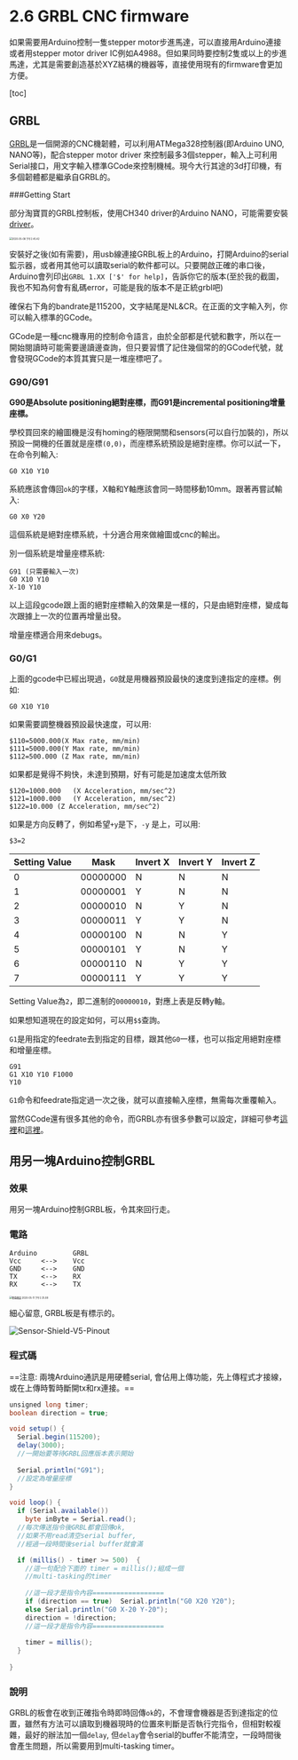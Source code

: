 # 2.6 GRBL CNC firmware

如果需要用Arduino控制一隻stepper motor步進馬達，可以直接用Arduino連接或者用stepper motor driver IC例如A4988。但如果同時要控制2隻或以上的步進馬達，尤其是需要創造基於XYZ結構的機器等，直接使用現有的firmware會更加方便。

[toc]

## GRBL

[GRBL](https://github.com/grbl/grbl/wiki)是一個開源的CNC機韌體，可以利用ATMega328控制器(即Arduino UNO, NANO等)，配合stepper motor driver 來控制最多3個stepper，輸入上可利用Serial接口，用文字輸入標準GCode來控制機械。現今大行其途的3d打印機，有多個韌體都是繼承自GRBL的。

###Getting Start

部分淘寶買的GRBL控制板，使用CH340 driver的Arduino NANO，可能需要安裝[driver](http://www.wch.cn/products/CH340.html)。

<img src="2020-05-08%20%E4%B8%8B%E5%8D%882.45.42.png" alt="2020-05-08 下午2.45.42" style="zoom:30%;" />

安裝好之後(如有需要)，用usb線連接GRBL板上的Arduino，打開Arduino的serial監示器，或者用其他可以讀取serial的軟件都可以。只要開啟正確的串口後，Arduino會列印出`GRBL 1.XX ['$' for help]`，告訴你它的版本(至於我的截圖，我也不知為何會有亂碼error，可能是我的版本不是正統grbl吧)

確保右下角的bandrate是115200，文字結尾是NL&CR。在正面的文字輸入列，你可以輸入標準的GCode。

GCode是一種cnc機專用的控制命令語言，由於全部都是代號和數字，所以在一開始閱讀時可能需要邊讀邊查詢，但只要習慣了記住幾個常的的GCode代號，就會發現GCode的本質其實只是一堆座標吧了。

### G90/G91

**G90是Absolute positioning絕對座標，而G91是incremental positioning增量座標。**

學校買回來的繪圖機是沒有homing的極限開關和sensors(可以自行加裝的)，所以預設一開機的任置就是座標`(0,0)`，而座標系統預設是絕對座標。你可以試一下，在命令列輸入:

```
G0 X10 Y10
```

系統應該會傳回`ok`的字樣，X軸和Y軸應該會同一時間移動10mm。跟著再嘗試輸入:

```
G0 X0 Y20
```

這個系統是絕對座標系統，十分適合用來做繪圖或cnc的輸出。



別一個系統是增量座標系統:

```
G91 (只需要輸入一次)
G0 X10 Y10
X-10 Y10
```

以上這段gcode跟上面的絕對座標輸入的效果是一樣的，只是由絕對座標，變成每次跟據上一次的位置再增量出發。

增量座標適合用來debugs。

### G0/G1

上面的gcode中已經出現過，`G0`就是用機器預設最快的速度到達指定的座標。例如:

```
G0 X10 Y10
```

如果需要調整機器預設最快速度，可以用:

```gocde
$110=5000.000(X Max rate, mm/min)
$111=5000.000(Y Max rate, mm/min)
$112=500.000 (Z Max rate, mm/min)
```

如果都是覺得不夠快，未達到預期，好有可能是加速度太低所致

```
$120=1000.000	(X Acceleration, mm/sec^2)
$121=1000.000	(Y Acceleration, mm/sec^2)
$122=10.000	(Z Acceleration, mm/sec^2)
```

如果是方向反轉了，例如希望`+y`是下，`-y` 是上，可以用:

```
$3=2
```

| Setting Value | Mask     | Invert X | Invert Y | Invert Z |
| ------------- | -------- | -------- | -------- | -------- |
| 0             | 00000000 | N        | N        | N        |
| 1             | 00000001 | Y        | N        | N        |
| 2             | 00000010 | N        | Y        | N        |
| 3             | 00000011 | Y        | Y        | N        |
| 4             | 00000100 | N        | N        | Y        |
| 5             | 00000101 | Y        | N        | Y        |
| 6             | 00000110 | N        | Y        | Y        |
| 7             | 00000111 | Y        | Y        | Y        |

Setting Value為`2`，即二進制的`00000010`，對應上表是反轉y軸。



如果想知道現在的設定如何，可以用`$$`查詢。



`G1`是用指定的feedrate去到指定的目標，跟其他`G0`一樣，也可以指定用絕對座標和增量座標。

```gcode
G91
G1 X10 Y10 F1000
Y10
```

`G1`命令和feedrate指定過一次之後，就可以直接輸入座標，無需每次重覆輸入。



當然GCode還有很多其他的命令，而GRBL亦有很多參數可以設定，詳細可參考[這裡](https://github.com/gnea/grbl/wiki/Grbl-v1.1-Commands)和[這裡](https://github.com/gnea/grbl/wiki/Grbl-v1.1-Configuration)。

## 用另一塊Arduino控制GRBL

### 效果

用另一塊Arduino控制GRBL板，令其來回行走。

### 電路

```
Arduino			GRBL
Vcc		<-->	Vcc
GND		<-->	GND
TX		<-->	RX
RX		<-->	TX
```

<img src="%E8%9E%A2%E5%B9%95%E6%88%AA%E5%9C%96%202020-05-11%20%E4%B8%8B%E5%8D%882.35.08.png" alt="螢幕截圖 2020-05-11 下午2.35.08" style="zoom:30%;" />

細心留意, GRBL板是有標示的。

![Sensor-Shield-V5-Pinout](Sensor-Shield-V5-Pinout-9179021.jpg)

### 程式碼

==注意: 兩塊Arduino通訊是用硬體serial, 會佔用上傳功能，先上傳程式才接線，或在上傳時暫時斷開tx和rx連接。==

```java
unsigned long timer;
boolean direction = true;

void setup() {
  Serial.begin(115200);
  delay(3000);
  //一開始要等待GRBL回應版本表示開始
    
  Serial.println("G91");
  //設定為增量座標
}

void loop() {
  if (Serial.available()) 
    byte inByte = Serial.read();
  //每次傳送指令後GRBL都會回傳ok, 
  //如果不用read清空serial buffer,
  //經過一段時間後serial buffer就會滿

  if (millis() - timer >= 500)	{
    //這一句配合下面的 timer = millis();組成一個
    //multi-tasking的timer
    
    //這一段才是指令內容==================
    if (direction == true)  Serial.println("G0 X20 Y20");
    else Serial.println("G0 X-20 Y-20");
    direction = !direction;
    //這一段才是指令內容==================
      
    timer = millis();
  }
    
}
```

### 說明

GRBL的板會在收到正確指令時即時回傳`ok`的，不會理會機器是否到達指定的位置，雖然有方法可以讀取到機器現時的位置來判斷是否執行完指令，但相對較複雜，最好的辦法加一個`delay`, 但`delay`會令serial的buffer不能清空，一段時間後會產生問題，所以需要用到multi-tasking timer。